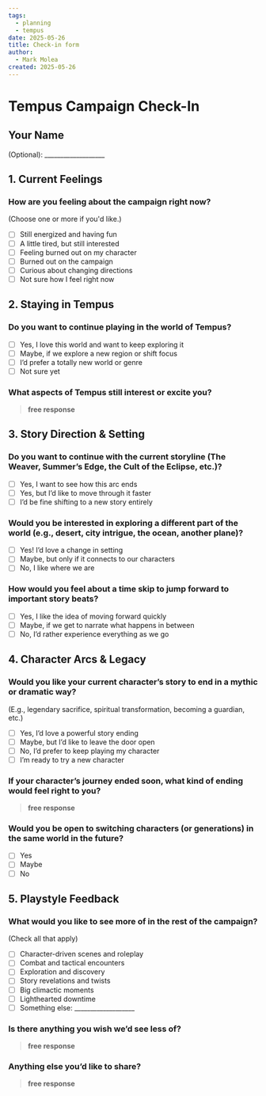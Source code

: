 ```yaml
---
tags:
  - planning
  - tempus
date: 2025-05-26
title: Check-in form
author:
  - Mark Molea
created: 2025-05-26
---
```

# Tempus Campaign Check-In

## Your Name
(Optional): ___________________

## 1. Current Feelings

### How are you feeling about the campaign right now?
(Choose one or more if you'd like.)

- [ ]  Still energized and having fun
- [ ]  A little tired, but still interested
- [ ]  Feeling burned out on my character
- [ ]  Burned out on the campaign
- [ ]  Curious about changing directions
- [ ]  Not sure how I feel right now

## 2. Staying in Tempus

### Do you want to continue playing in the world of Tempus?

- [ ]  Yes, I love this world and want to keep exploring it
- [ ]  Maybe, if we explore a new region or shift focus
- [ ]  I’d prefer a totally new world or genre
- [ ]  Not sure yet

### What aspects of Tempus still interest or excite you?

> **free response**
> 
## 3. Story Direction & Setting

### Do you want to continue with the current storyline (The Weaver, Summer’s Edge, the Cult of the Eclipse, etc.)?

- [ ]  Yes, I want to see how this arc ends
- [ ]  Yes, but I’d like to move through it faster
- [ ]  I’d be fine shifting to a new story entirely

### Would you be interested in exploring a different part of the world (e.g., desert, city intrigue, the ocean, another plane)?

- [ ]  Yes! I’d love a change in setting
- [ ]  Maybe, but only if it connects to our characters
- [ ]  No, I like where we are

### How would you feel about a time skip to jump forward to important story beats?

- [ ]  Yes, I like the idea of moving forward quickly
- [ ]  Maybe, if we get to narrate what happens in between
- [ ]  No, I’d rather experience everything as we go

## 4. Character Arcs & Legacy

### Would you like your current character’s story to end in a mythic or dramatic way?
(E.g., legendary sacrifice, spiritual transformation, becoming a guardian, etc.)

- [ ]  Yes, I’d love a powerful story ending
- [ ]  Maybe, but I’d like to leave the door open
- [ ]  No, I’d prefer to keep playing my character
- [ ]  I’m ready to try a new character

### If your character’s journey ended soon, what kind of ending would feel right to you?

> **free response**
> 


### Would you be open to switching characters (or generations) in the same world in the future?

- [ ]  Yes
- [ ]  Maybe
- [ ]  No

## 5. Playstyle Feedback

### What would you like to see more of in the rest of the campaign?
(Check all that apply)

- [ ]  Character-driven scenes and roleplay
- [ ]  Combat and tactical encounters
- [ ]  Exploration and discovery
- [ ]  Story revelations and twists
- [ ]  Big climactic moments
- [ ]  Lighthearted downtime
- [ ]  Something else: ___________________

### Is there anything you wish we’d see less of?

> **free response**
> 



### Anything else you’d like to share?

> **free response**
> 


